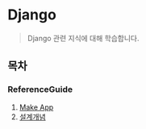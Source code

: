 # Django
>Django 관련 지식에 대해 학습합니다.

## 목차

### ReferenceGuide

1. [Make App](./MakeApp.md)
2. [설계개념](./DesignPhilosophies.md)